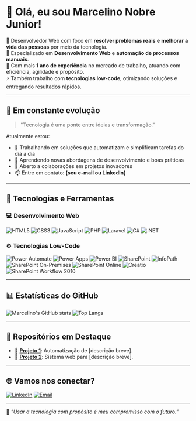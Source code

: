 # 👋 Olá, eu sou Marcelino Nobre Junior!

🎯 Desenvolvedor Web com foco em **resolver problemas reais** e **melhorar a vida das pessoas** por meio da tecnologia.  
🔧 Especializado em **Desenvolvimento Web** e **automação de processos manuais**.  
💼 Com mais **1 ano de experiência** no mercado de trabalho, atuando com eficiência, agilidade e propósito.  
⚡ Também trabalho com **tecnologias low-code**, otimizando soluções e entregando resultados rápidos.

---

## 🚀 Em constante evolução

> "Tecnologia é uma ponte entre ideias e transformação."

Atualmente estou:
- 🔭 Trabalhando em soluções que automatizam e simplificam tarefas do dia a dia
- 🌱 Aprendendo novas abordagens de desenvolvimento e boas práticas
- 🤝 Aberto a colaborações em projetos inovadores
- 📫 Entre em contato: **[seu e-mail ou LinkedIn]**

---

## 🧰 Tecnologias e Ferramentas

### 💻 Desenvolvimento Web

![HTML5](https://img.shields.io/badge/HTML5-E34F26?style=for-the-badge&logo=html5&logoColor=white)
![CSS3](https://img.shields.io/badge/CSS3-1572B6?style=for-the-badge&logo=css3&logoColor=white)
![JavaScript](https://img.shields.io/badge/JavaScript-F7DF1E?style=for-the-badge&logo=javascript&logoColor=black)
![PHP](https://img.shields.io/badge/PHP-777BB4?style=for-the-badge&logo=php&logoColor=white)
![Laravel](https://img.shields.io/badge/Laravel-E74430?style=for-the-badge&logo=laravel&logoColor=white)
![C#](https://img.shields.io/badge/C%23-239120?style=for-the-badge&logo=c-sharp&logoColor=white)
![.NET](https://img.shields.io/badge/.NET-512BD4?style=for-the-badge&logo=dotnet&logoColor=white)

### ⚙️ Tecnologias Low-Code

![Power Automate](https://img.shields.io/badge/Power%20Automate-0078D4?style=for-the-badge&logo=Microsoft-Power-Automate&logoColor=white)
![Power Apps](https://img.shields.io/badge/Power%20Apps-742774?style=for-the-badge&logo=powerapps&logoColor=white)
![Power BI](https://img.shields.io/badge/Power%20BI-F2C811?style=for-the-badge&logo=powerbi&logoColor=black)
![SharePoint](https://img.shields.io/badge/SharePoint-0078D4?style=for-the-badge&logo=microsoft-sharepoint&logoColor=white)
![InfoPath](https://img.shields.io/badge/InfoPath%202013-8032A0?style=for-the-badge&logo=microsoft&logoColor=white)
![SharePoint On-Premises](https://img.shields.io/badge/SharePoint%20On--Premises-0078D4?style=for-the-badge&logo=microsoft&logoColor=white)
![SharePoint Online](https://img.shields.io/badge/SharePoint%20Online-0078D4?style=for-the-badge&logo=microsoft&logoColor=white)
![Creatio](https://img.shields.io/badge/Creatio%20by%20Terrasoft-FE5000?style=for-the-badge&logo=creatio&logoColor=white)
![SharePoint Workflow 2010](https://img.shields.io/badge/Workflow%202010-0078D4?style=for-the-badge&logo=microsoft&logoColor=white)

---

## 📊 Estatísticas do GitHub

![Marcelino's GitHub stats](https://github-readme-stats.vercel.app/api?username=Marcelinojr&show_icons=true&theme=radical)
![Top Langs](https://github-readme-stats.vercel.app/api/top-langs/?username=Marcelinojr&layout=compact&theme=radical)

---

## 📌 Repositórios em Destaque

- 🔹 [**Projeto 1**](#): Automatização de [descrição breve].
- 🔹 [**Projeto 2**](#): Sistema web para [descrição breve].

---

## 🌐 Vamos nos conectar?

[![LinkedIn](https://img.shields.io/badge/LinkedIn-0077B5?style=for-the-badge&logo=linkedin&logoColor=white)](https://www.linkedin.com/in/marcelinonobrejunior/)
[![Email](https://img.shields.io/badge/Email-D14836?style=for-the-badge&logo=gmail&logoColor=white)](mailto:mnobre955@gmail.com)

---

🧡 _"Usar a tecnologia com propósito é meu compromisso com o futuro."_
